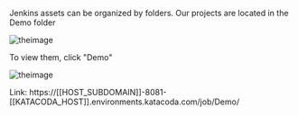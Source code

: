 
Jenkins assets can be organized by folders.
Our projects are located in the Demo folder

![theimage](https://github.com/quincycheng/katacoda-scenarios/raw/master/conjur-jenkins/media/01-jenkins_signed_in.PNG)

To view them, click "Demo"

![theimage](https://github.com/quincycheng/katacoda-scenarios/raw/master/conjur-jenkins/media/02-jenkins_demo_folder_typical_only.PNG)

Link: https://[[HOST_SUBDOMAIN]]-8081-[[KATACODA_HOST]].environments.katacoda.com/job/Demo/
